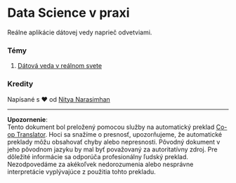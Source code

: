 <!--
CO_OP_TRANSLATOR_METADATA:
{
  "original_hash": "07faf02ff163e609edf0b0308dc5d4e6",
  "translation_date": "2025-08-26T15:44:11+00:00",
  "source_file": "6-Data-Science-In-Wild/README.md",
  "language_code": "sk"
}
-->
# Data Science v praxi

Reálne aplikácie dátovej vedy naprieč odvetviami.

### Témy

1. [Dátová veda v reálnom svete](20-Real-World-Examples/README.md)

### Kredity

Napísané s ❤️ od [Nitya Narasimhan](https://twitter.com/nitya)

---

**Upozornenie**:  
Tento dokument bol preložený pomocou služby na automatický preklad [Co-op Translator](https://github.com/Azure/co-op-translator). Hoci sa snažíme o presnosť, upozorňujeme, že automatické preklady môžu obsahovať chyby alebo nepresnosti. Pôvodný dokument v jeho pôvodnom jazyku by mal byť považovaný za autoritatívny zdroj. Pre dôležité informácie sa odporúča profesionálny ľudský preklad. Nezodpovedáme za akékoľvek nedorozumenia alebo nesprávne interpretácie vyplývajúce z použitia tohto prekladu.